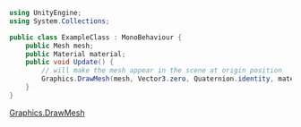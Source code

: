 
```cs
using UnityEngine;
using System.Collections;

public class ExampleClass : MonoBehaviour {
    public Mesh mesh;
    public Material material;
    public void Update() {
        // will make the mesh appear in the scene at origin position
        Graphics.DrawMesh(mesh, Vector3.zero, Quaternion.identity, material, 0);
    }
}
```

[Graphics.DrawMesh](https://docs.unity3d.com/ScriptReference/Graphics.DrawMesh.html)
